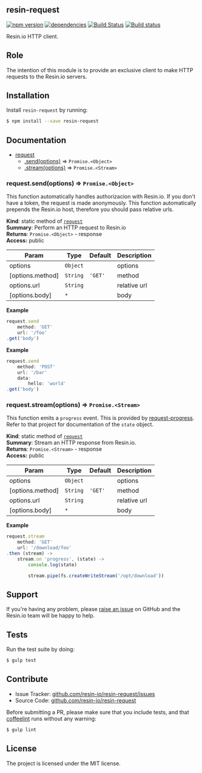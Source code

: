 resin-request
-------------

[![npm version](https://badge.fury.io/js/resin-request.svg)](http://badge.fury.io/js/resin-request)
[![dependencies](https://david-dm.org/resin-io/resin-request.png)](https://david-dm.org/resin-io/resin-request.png)
[![Build Status](https://travis-ci.org/resin-io/resin-request.svg?branch=master)](https://travis-ci.org/resin-io/resin-request)
[![Build status](https://ci.appveyor.com/api/projects/status/8qmwhh1vhm27otn4?svg=true)](https://ci.appveyor.com/project/jviotti/resin-request)

Resin.io HTTP client.

Role
----

The intention of this module is to provide an exclusive client to make HTTP requests to the Resin.io servers.

Installation
------------

Install `resin-request` by running:

```sh
$ npm install --save resin-request
```

Documentation
-------------


* [request](#module_request)
  * [.send(options)](#module_request.send) ⇒ <code>Promise.&lt;Object&gt;</code>
  * [.stream(options)](#module_request.stream) ⇒ <code>Promise.&lt;Stream&gt;</code>

<a name="module_request.send"></a>
### request.send(options) ⇒ <code>Promise.&lt;Object&gt;</code>
This function automatically handles authorizacion with Resin.io.
If you don't have a token, the request is made anonymously.
This function automatically prepends the Resin.io host, therefore you should pass relative urls.

**Kind**: static method of <code>[request](#module_request)</code>  
**Summary**: Perform an HTTP request to Resin.io  
**Returns**: <code>Promise.&lt;Object&gt;</code> - response  
**Access:** public  

| Param | Type | Default | Description |
| --- | --- | --- | --- |
| options | <code>Object</code> |  | options |
| [options.method] | <code>String</code> | <code>&#x27;GET&#x27;</code> | method |
| options.url | <code>String</code> |  | relative url |
| [options.body] | <code>\*</code> |  | body |

**Example**  
```js
request.send
	method: 'GET'
	url: '/foo'
.get('body')
```
**Example**  
```js
request.send
	method: 'POST'
	url: '/bar'
	data:
		hello: 'world'
.get('body')
```
<a name="module_request.stream"></a>
### request.stream(options) ⇒ <code>Promise.&lt;Stream&gt;</code>
This function emits a `progress` event.
This is provided by [request-progress](https://github.com/IndigoUnited/node-request-progress).
Refer to that project for documentation of the `state` object.

**Kind**: static method of <code>[request](#module_request)</code>  
**Summary**: Stream an HTTP response from Resin.io.  
**Returns**: <code>Promise.&lt;Stream&gt;</code> - response  
**Access:** public  

| Param | Type | Default | Description |
| --- | --- | --- | --- |
| options | <code>Object</code> |  | options |
| [options.method] | <code>String</code> | <code>&#x27;GET&#x27;</code> | method |
| options.url | <code>String</code> |  | relative url |
| [options.body] | <code>\*</code> |  | body |

**Example**  
```js
request.stream
	method: 'GET'
	url: '/download/foo'
.then (stream) ->
	stream.on 'progress', (state) ->
		console.log(state)

		stream.pipe(fs.createWriteStream('/opt/download'))
```

Support
-------

If you're having any problem, please [raise an issue](https://github.com/resin-io/resin-request/issues/new) on GitHub and the Resin.io team will be happy to help.

Tests
-----

Run the test suite by doing:

```sh
$ gulp test
```

Contribute
----------

- Issue Tracker: [github.com/resin-io/resin-request/issues](https://github.com/resin-io/resin-request/issues)
- Source Code: [github.com/resin-io/resin-request](https://github.com/resin-io/resin-request)

Before submitting a PR, please make sure that you include tests, and that [coffeelint](http://www.coffeelint.org/) runs without any warning:

```sh
$ gulp lint
```

License
-------

The project is licensed under the MIT license.
